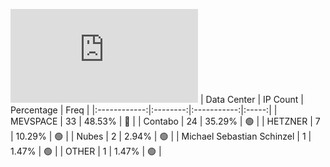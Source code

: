 ![Diagramm](https://github.com/111STAVR111/props/blob/main/Story/Decentralization/1/README.md)
| Data Center | IP Count | Percentage | Freq |
|:------------:|:--------:|:-----------:|:-----:|
| MEVSPACE | 33 | 48.53% | 🔴 |
| Contabo | 24 | 35.29% | 🟢 |
| HETZNER | 7 | 10.29% | 🟢 |
| Nubes | 2 | 2.94% | 🟢 |
| Michael Sebastian Schinzel | 1 | 1.47% | 🟢 |
| OTHER | 1 | 1.47% | 🟢 |